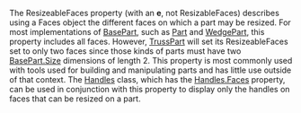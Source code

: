 The ResizeableFaces property (with an **e**, not ResizableFaces) describes
using a Faces object the different faces on which a part may be resized.
For most implementations of [BasePart](https://create.roblox.com/docs/reference/engine/classes/BasePart), such as [Part](https://create.roblox.com/docs/reference/engine/classes/Part) and [WedgePart](https://create.roblox.com/docs/reference/engine/classes/WedgePart),
this property includes all faces. However, [TrussPart](https://create.roblox.com/docs/reference/engine/classes/TrussPart) will set its
ResizeableFaces set to only two faces since those kinds of parts must have
two [BasePart.Size](https://create.roblox.com/docs/reference/engine/classes/BasePart#Size) dimensions of length 2. This property is most commonly
used with tools used for building and manipulating parts and has little
use outside of that context. The [Handles](https://create.roblox.com/docs/reference/engine/classes/Handles) class, which has the
[Handles.Faces](https://create.roblox.com/docs/reference/engine/classes/Handles#Faces) property, can be used in conjunction with this property to
display only the handles on faces that can be resized on a part.